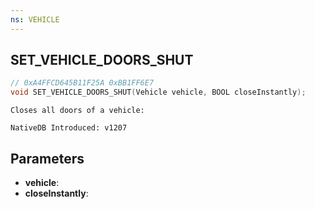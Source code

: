 ```yaml
---
ns: VEHICLE
---
```

## SET_VEHICLE_DOORS_SHUT

```c
// 0xA4FFCD645B11F25A 0xBB1FF6E7
void SET_VEHICLE_DOORS_SHUT(Vehicle vehicle, BOOL closeInstantly);
```

```
Closes all doors of a vehicle:

NativeDB Introduced: v1207
```

## Parameters
* **vehicle**:
* **closeInstantly**:
